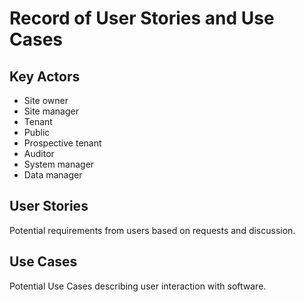 # Record of User Stories and Use Cases

## Key Actors

- Site owner
- Site manager
- Tenant
- Public
- Prospective tenant
- Auditor
- System manager
- Data manager

## User Stories

Potential requirements from users based on requests and discussion.

## Use Cases

Potential Use Cases describing user interaction with software.